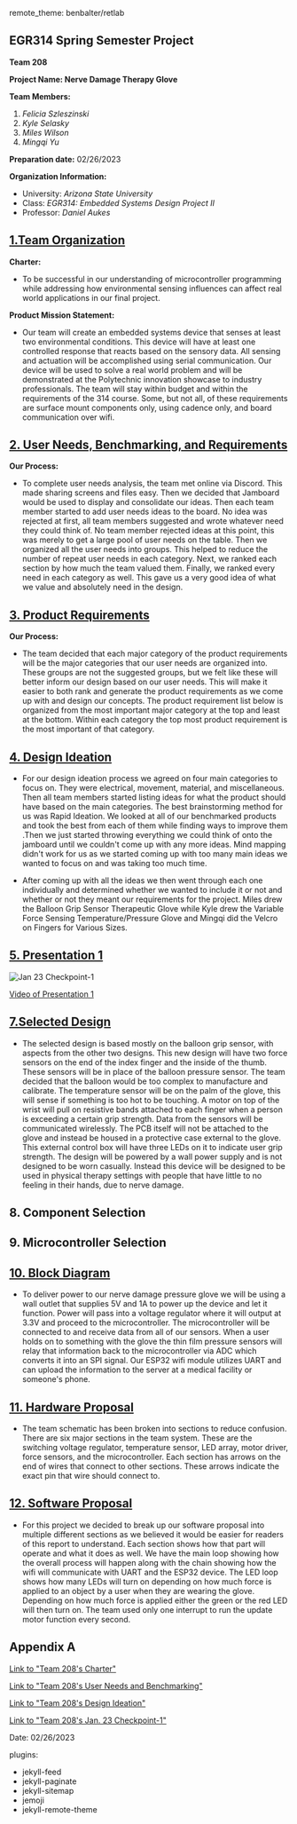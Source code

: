 
remote_theme: benbalter/retlab

## EGR314 Spring Semester Project
 
**Team 208**

**Project Name: Nerve Damage Therapy Glove**

**Team Members:**

1. _Felicia Szleszinski_
2. _Kyle Selasky_
3. _Miles Wilson_
4. _Mingqi Yu_

**Preparation date:** 02/26/2023 

**Organization Information:**

* University: _Arizona State University_ 
* Class: _EGR314: Embedded Systems Design Project II_
* Professor: _Daniel Aukes_

## [1.Team Organization](doc/TeamOrganization.md)

**Charter:**
* To be successful in our understanding of microcontroller programming while addressing how environmental sensing influences can affect real world applications in our final project.

**Product Mission Statement:**
* Our team will create an embedded systems device that senses at least two environmental conditions. This device will have at least one controlled response that reacts based on the sensory data. All sensing and actuation will be accomplished using serial communication. Our device will be used to solve a real world problem and will be demonstrated at the Polytechnic innovation showcase to industry professionals. The team will stay within budget and within the requirements of the 314 course. Some, but not all, of these requirements are surface mount components only, using cadence only, and board communication over wifi.


## [2. User Needs, Benchmarking, and Requirements](doc/UserNeeds.md)

**Our Process:**
* To complete user needs analysis, the team met online via Discord. This made sharing screens and files easy. Then we decided that Jamboard would be used to display and consolidate our ideas. Then each team member started to add user needs ideas to the board. No idea was rejected at first, all team members suggested and wrote whatever need they could think of. No team member rejected ideas at this point, this was merely to get a large pool of user needs on the table. Then we organized all the user needs into groups. This helped to reduce the number of repeat user needs in each category. Next, we ranked each section by how much the team valued them. Finally, we ranked every need in each category as well. This gave us a very good idea of what we value and absolutely need in the design. 

## [3. Product Requirements](doc/ProductRequirements.md)


**Our Process:**
* The team decided that each major category of the product requirements will  be the major categories that our user needs are organized into. These groups are not the suggested groups, but we felt like these will better inform our design based on our user needs. This will make it easier to both rank and generate the product requirements as we come up with and design our concepts. The product requirement list below is organized from the most important major category at the top and least at the bottom. Within each category the top most product requirement is the most important of that category.

## [4. Design Ideation](doc/DesignIdeation.md)

* For our design ideation process we agreed on four main categories to focus on. They were electrical, movement, material, and miscellaneous. Then all team members started listing ideas for what the product should have based on the main categories. The best brainstorming method for us was Rapid Ideation. We looked at all of our benchmarked products and took the best from each of them while finding ways to improve them .Then we just started throwing everything we could think of onto the jamboard until we couldn't come up with any more ideas. Mind mapping didn't work for us as we started coming up with too many main ideas we wanted to focus on and was taking too much time. 

* After coming up with all the ideas we then went through each one individually and determined whether we wanted to include it or not and whether or not they meant our requirements for the project. Miles drew the Balloon Grip Sensor Therapeutic Glove while Kyle drew the Variable Force Sensing Temperature/Pressure Glove and Mingqi did the Velcro on Fingers for Various Sizes.

## [5. Presentation 1](https://www.youtube.com/watch?v=2TSZasZKMRI)

![Jan  23 Checkpoint-1](https://user-images.githubusercontent.com/122709159/213969216-e0314781-86c9-40dc-9be9-0322e4fc1f9b.jpg)

[Video of Presentation 1](https://www.youtube.com/watch?v=2TSZasZKMRI)
 
## [7.Selected Design](doc/SelectedDesign.md)

* The selected design is based mostly on the balloon grip sensor, with aspects from the other two designs. This new design will have two force sensors on the end of the index finger and the inside of the thumb. These sensors will be in place of the balloon pressure sensor. The team decided that the balloon would be too complex to manufacture and calibrate. The temperature sensor will be on the palm of the glove, this will sense if something is too hot to be touching. A motor on top of the wrist will pull on resistive bands attached to each finger when a person is exceeding a certain grip strength. Data from the sensors will be communicated wirelessly. The PCB itself will not be attached to the glove and instead be housed in a protective case external to the glove. This external control box will have three LEDs on it to indicate user grip strength. The design will be powered by a wall power supply and is not designed to be worn casually. Instead this device will be designed to be used in physical therapy settings with people that have little to no feeling in their hands, due to nerve damage.

## 8. Component Selection

## 9. Microcontroller Selection
 
## [10. Block Diagram](doc/BlockDiagram.md)
 
*  To deliver power to our nerve damage pressure glove we will be using a wall outlet that supplies 5V and 1A to power up the device and let it function. Power will pass into a voltage regulator where it will output at 3.3V and proceed to the microcontroller. The microcontroller will be connected to and receive data from all of our sensors. When a user holds on to something with the glove the thin film pressure sensors will relay that information back to the microcontroller via ADC which converts it into an SPI signal. Our ESP32 wifi module utilizes UART and can upload the information to the server at a medical facility or someone's phone.  

## [11. Hardware Proposal](doc/HardwareProposal.md)

* The team schematic has been broken into sections to reduce confusion. There are six major sections in the team system. These are the switching voltage regulator, temperature sensor, LED array, motor driver, force sensors, and the microcontroller. Each section has arrows on the end of wires that connect to other sections. These arrows indicate the exact pin that wire should connect to.

## [12. Software Proposal](doc/SoftwareProposal.md)
 
* For this project we decided to break up our software proposal into multiple different sections as we believed it would be easier for readers of this report to understand. Each section shows how that part will operate and what it does as well. We have the main loop showing how the overall process will happen along with the chain showing how the wifi will communicate with UART and the ESP32 device.  The LED loop shows how many LEDs will turn on depending on how much force is applied to an object by a user when they are wearing the glove. Depending on how much force is applied either the green or the red LED will then turn on. The team used only one interrupt to run the update motor function every second.

 
## Appendix A

[Link to "Team 208's Charter"](https://docs.google.com/document/d/1KnbiiMYb2K0HKReNCJJwkJIaMzlF_pRPQoaXfeS1aX0/edit?usp=sharing)

[Link to "Team 208's User Needs and Benchmarking"](https://docs.google.com/document/d/1yNhMk36OD9xKp0WGD0XdSZ_GKACv3c8gfcodrc5hSE0/edit?usp=sharing)

[Link to "Team 208's Design Ideation"](https://docs.google.com/document/d/1rwlRUkhHN8_KuPjEGyNR5eVbSKwuBbHuJvOcQV-REok/edit?usp=sharing)

[Link to "Team 208's Jan. 23 Checkpoint-1"](https://docs.google.com/presentation/d/1hgJn6WouZ5ktR1tikmxeMw9MUZq5OlJOVkCAVtTWgRQ/edit?usp=sharing)


Date: 02/26/2023 

plugins:
  - jekyll-feed
  - jekyll-paginate
  - jekyll-sitemap
  - jemoji
  - jekyll-remote-theme
